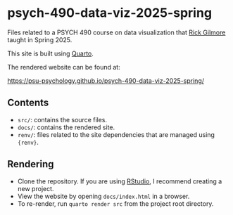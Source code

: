 # psych-490-data-viz-2025-spring

Files related to a PSYCH 490 course on data visualization that [Rick Gilmore](https://github.com/rogilmore) taught in Spring 2025.

This site is built using [Quarto](https://quarto.org).

The rendered website can be found at:

<https://psu-psychology.github.io/psych-490-data-viz-2025-spring/>

## Contents

- `src/`: contains the source files.
- `docs/`: contains the rendered site.
- `renv/`: files related to the site dependencies that are managed using `{renv}`.

## Rendering

- Clone the repository. If you are using [RStudio](https://posit.co/products/open-source/rstudio/), I recommend creating a new project.
- View the website by opening `docs/index.html` in a browser.
- To re-render, run `quarto render src` from the project root directory.

